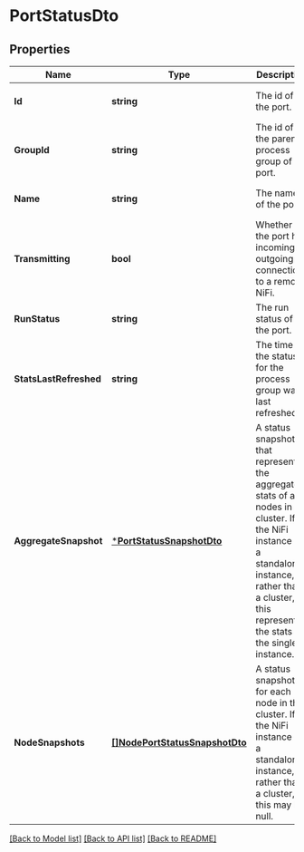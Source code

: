 # PortStatusDto

## Properties
Name | Type | Description | Notes
------------ | ------------- | ------------- | -------------
**Id** | **string** | The id of the port. | [optional] [default to null]
**GroupId** | **string** | The id of the parent process group of the port. | [optional] [default to null]
**Name** | **string** | The name of the port. | [optional] [default to null]
**Transmitting** | **bool** | Whether the port has incoming or outgoing connections to a remote NiFi. | [optional] [default to null]
**RunStatus** | **string** | The run status of the port. | [optional] [default to null]
**StatsLastRefreshed** | **string** | The time the status for the process group was last refreshed. | [optional] [default to null]
**AggregateSnapshot** | [***PortStatusSnapshotDto**](PortStatusSnapshotDTO.md) | A status snapshot that represents the aggregate stats of all nodes in the cluster. If the NiFi instance is a standalone instance, rather than a cluster, this represents the stats of the single instance. | [optional] [default to null]
**NodeSnapshots** | [**[]NodePortStatusSnapshotDto**](NodePortStatusSnapshotDTO.md) | A status snapshot for each node in the cluster. If the NiFi instance is a standalone instance, rather than a cluster, this may be null. | [optional] [default to null]

[[Back to Model list]](../pkg/nifi/README.md#documentation-for-models) [[Back to API list]](../pkg/nifi/README.md#documentation-for-api-endpoints) [[Back to README]](../pkg/nifi/README.md)


